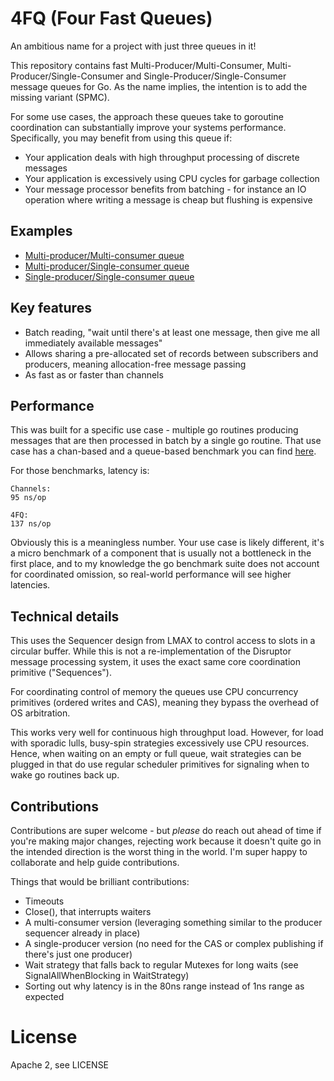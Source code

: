 # 4FQ (Four Fast Queues)

An ambitious name for a project with just three queues in it!

This repository contains fast Multi-Producer/Multi-Consumer, Multi-Producer/Single-Consumer 
and Single-Producer/Single-Consumer message queues for Go.
As the name implies, the intention is to add the missing variant (SPMC).

For some use cases, the approach these queues take to goroutine coordination can substantially improve your systems performance.
Specifically, you may benefit from using this queue if:

- Your application deals with high throughput processing of discrete messages
- Your application is excessively using CPU cycles for garbage collection
- Your message processor benefits from batching - for instance an IO operation where writing a message is cheap but flushing is expensive

## Examples

- [Multi-producer/Multi-consumer queue](pkg/queue/example_test.go#L8)
- [Multi-producer/Single-consumer queue](pkg/queue/example_test.go#L41)
- [Single-producer/Single-consumer queue](pkg/queue/example_test.go#L67)

## Key features

- Batch reading, "wait until there's at least one message, then give me all immediately available messages"
- Allows sharing a pre-allocated set of records between subscribers and producers,
  meaning allocation-free message passing
- As fast as or faster than channels

## Performance

This was built for a specific use case - multiple go routines producing messages that 
are then processed in batch by a single go routine. That use case has a chan-based and
a queue-based benchmark you can find [here](pkg/queue/mpsc_test.go#L86).

For those benchmarks, latency is:

    Channels:
    95 ns/op
    
    4FQ:
    137 ns/op

Obviously this is a meaningless number. Your use case is likely different, it's a micro benchmark 
of a component that is usually not a bottleneck in the first place, and to my knowledge the go 
benchmark suite does not account for coordinated omission, so real-world performance will see 
higher latencies. 

## Technical details

This uses the Sequencer design from LMAX to control access to slots in a circular buffer.
While this is not a re-implementation of the Disruptor message processing system, it uses the exact 
same core coordination primitive ("Sequences").

For coordinating control of memory the queues use CPU concurrency primitives (ordered writes and CAS),
meaning they bypass the overhead of OS arbitration. 

This works very well for continuous high throughput load.
However, for load with sporadic lulls, busy-spin strategies excessively use CPU resources. 
Hence, when waiting on an empty or full queue, wait strategies can be plugged in that do use
regular scheduler primitives for signaling when to wake go routines back up.

## Contributions

Contributions are super welcome - but *please* do reach out ahead of time if you're making major changes,
rejecting work because it doesn't quite go in the intended direction is the worst thing in the world. 
I'm super happy to collaborate and help guide contributions.

Things that would be brilliant contributions:

- Timeouts
- Close(), that interrupts waiters
- A multi-consumer version (leveraging something similar to the producer sequencer already in place)
- A single-producer version (no need for the CAS or complex publishing if there's just one producer)
- Wait strategy that falls back to regular Mutexes for long waits (see SignalAllWhenBlocking in WaitStrategy)
- Sorting out why latency is in the 80ns range instead of 1ns range as expected

# License

Apache 2, see LICENSE